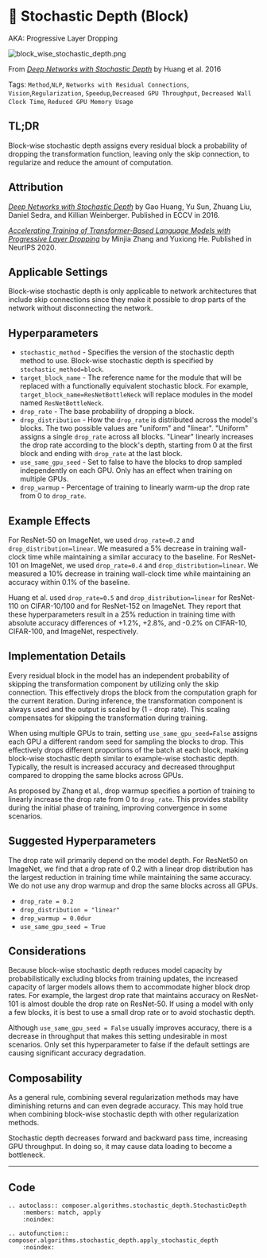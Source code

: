 # 🧊 Stochastic Depth (Block)

AKA: Progressive Layer Dropping

![block_wise_stochastic_depth.png](https://storage.googleapis.com/docs.mosaicml.com/images/methods/block_wise_stochastic_depth.png)

From *[Deep Networks with Stochastic Depth](https://arxiv.org/abs/1603.09382)* by Huang et al. 2016

Tags: `Method`,`NLP`, `Networks with Residual Connections`, `Vision`,`Regularization`, `Speedup`,`Decreased GPU Throughput`, `Decreased Wall Clock Time`, `Reduced GPU Memory Usage`

## TL;DR

Block-wise stochastic depth assigns every residual block a probability of dropping the transformation function, leaving only the skip connection, to regularize and reduce the amount of computation.

## Attribution

*[Deep Networks with Stochastic Depth](https://arxiv.org/abs/1603.09382)* by Gao Huang, Yu Sun, Zhuang Liu, Daniel Sedra, and Killian Weinberger. Published in ECCV in 2016.

*[Accelerating Training of Transformer-Based Language Models with Progressive Layer Dropping](https://arxiv.org/abs/2010.13369)* by Minjia Zhang and Yuxiong He. Published in NeurIPS 2020.

## Applicable Settings

Block-wise stochastic depth is only applicable to network architectures that include skip connections since they make it possible to drop parts of the network without disconnecting the network.

## Hyperparameters

- `stochastic_method` - Specifies the version of the stochastic depth method to use. Block-wise stochastic depth is specified by `stochastic_method=block`.
- `target_block_name` - The reference name for the module that will be replaced with a functionally equivalent stochastic block. For example, `target_block_name=ResNetBottleNeck` will replace modules in the model named `ResNetBottleNeck`.
- `drop_rate` - The base probability of dropping a block.
- `drop_distribution` - How the `drop_rate` is distributed across the model's blocks. The two possible values are "uniform" and "linear". "Uniform" assigns a single `drop_rate` across all blocks. "Linear" linearly increases the drop rate according to the block's depth, starting from 0 at the first block and ending with `drop_rate` at the last block.
- `use_same_gpu_seed` - Set to false to have the blocks to drop sampled independently on each GPU. Only has an effect when training on multiple GPUs.
- `drop_warmup` - Percentage of training to linearly warm-up the drop rate from 0 to `drop_rate`.

## Example Effects

For ResNet-50 on ImageNet, we used `drop_rate=0.2` and `drop_distribution=linear`. We measured a 5% decrease in training wall-clock time while maintaining a similar accuracy to the baseline. For ResNet-101 on ImageNet, we used `drop_rate=0.4` and `drop_distribution=linear`. We measured a 10% decrease in training wall-clock time while maintaining an accuracy within 0.1% of the baseline.

Huang et al. used `drop_rate=0.5` and `drop_distribution=linear` for ResNet-110 on CIFAR-10/100 and for ResNet-152 on ImageNet. They report that these hyperparameters result in a 25% reduction in training time with absolute accuracy differences of +1.2%, +2.8%, and -0.2% on CIFAR-10, CIFAR-100, and ImageNet, respectively.

## Implementation Details

Every residual block in the model has an independent probability of skipping the transformation component by utilizing only the skip connection. This effectively drops the block from the computation graph for the current iteration. During inference, the transformation component is always used and the output is scaled by (1 - drop rate). This scaling compensates for skipping the transformation during training.

When using multiple GPUs to train, setting `use_same_gpu_seed=False` assigns each GPU a different random seed for sampling the blocks to drop. This effectively drops different proportions of the batch at each block, making block-wise stochastic depth  similar to example-wise stochastic depth. Typically, the result is increased accuracy and decreased throughput compared to dropping the same blocks across GPUs.

As proposed by Zhang et al., drop warmup specifies a portion of training to linearly increase the drop rate from 0 to `drop_rate`. This provides stability during the initial phase of training, improving convergence in some scenarios.

## Suggested Hyperparameters

The drop rate will primarily depend on the model depth. For ResNet50 on ImageNet, we find that a drop rate of 0.2 with a linear drop distribution has the largest reduction in training time while maintaining the same accuracy. We do not use any drop warmup and drop the same blocks across all GPUs.

- `drop_rate = 0.2`
- `drop_distribution = "linear"`
- `drop_warmup = 0.0dur`
- `use_same_gpu_seed = True`

## Considerations

Because block-wise stochastic depth reduces model capacity by probabilistically excluding blocks from training updates, the increased capacity of larger models allows them to accommodate higher block drop rates. For example, the largest drop rate that maintains accuracy on ResNet-101 is almost double the drop rate on ResNet-50. If using a model with only a few blocks, it is best to use a small drop rate or to avoid stochastic depth.

Although `use_same_gpu_seed = False` usually improves accuracy, there is a decrease in throughput that makes this setting undesirable in most scenarios. Only set this hyperparameter to false if the default settings are causing significant accuracy degradation.

## Composability

As a general rule, combining several regularization methods may have diminishing returns and can even degrade accuracy. This may hold true when combining block-wise stochastic depth with other regularization methods.

Stochastic depth decreases forward and backward pass time, increasing GPU throughput. In doing so, it may cause data loading to become a bottleneck.

---

## Code

```{eval-rst}
.. autoclass:: composer.algorithms.stochastic_depth.StochasticDepth
    :members: match, apply
    :noindex:

.. autofunction:: composer.algorithms.stochastic_depth.apply_stochastic_depth
    :noindex:
```
